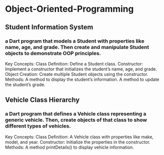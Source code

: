 ﻿# Object-Oriented-Programming
## Student Information System
### a Dart program that models a Student with properties like name, age, and grade. Then create and manipulate Student objects to demonstrate OOP principles.
Key Concepts:
Class Definition: Define a Student class.
Constructor: Implement a constructor that initializes the student’s name, age, and grade.
Object Creation: Create multiple Student objects using the constructor.
Methods:
A method to display the student’s information.
A method to update the student’s grade.

## Vehicle Class Hierarchy
### a Dart program that defines a Vehicle class representing a generic vehicle. Then, create objects of that class to show different types of vehicles.
Key Concepts:
Class Definition: A Vehicle class with properties like make, model, and year.
Constructor: Initialize the properties in the constructor.
Methods:
A method printDetails() to display vehicle information.
